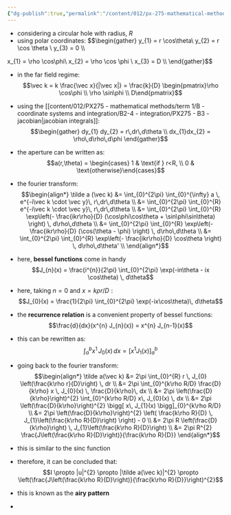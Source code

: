 ```yaml
---
{"dg-publish":true,"permalink":"/content/012/px-275-mathematical-methods/term-2/i-optics/px-275-i6d-circular-aperture/","noteIcon":"1","created":"2025-03-06T12:10:48.117+00:00","updated":"2025-03-09T12:56:29.294+00:00"}
---
```


- considering a circular hole with radius, $R$
- using polar coordinates:
$$\begin{gather}
y_{1} = r \cos\theta\\
y_{2} = r \cos \theta \\
y_{3} = 0 \\\\

x_{1} = \rho \cos\phi\\
x_{2} = \rho \cos \phi \\
x_{3} = D \\\\
\end{gather}$$
- in the far field regime:
  $$\vec k = k \frac{\vec x}{|\vec x|} = \frac{k}{D} \begin{pmatrix}\rho \cos\phi \\ \rho \sin\phi \\ D\end{pmatrix}$$
- using the [[content/012/PX275 - mathematical methods/term 1/B - coordinate systems and integration/B2-4  - integration/PX275 - B3 - jacobian\|jacobian integrals]]:
$$\begin{gather}
dy_{1} dy_{2} = r\,dr\,d\theta \\
dx_{1}dx_{2} = \rho\,d\rho\,d\phi
\end{gather}$$
- the aperture can be written as:
$$a(r,\theta) = \begin{cases} 1 & \text{if } r<R, \\ 0 & \text{otherwise}\end{cases}$$
- the fourier transform:
$$\begin{align*}
\tilde a (\vec k) &= \int_{0}^{2\pi} \int_{0}^{\infty} a \, e^{-i\vec k \cdot \vec y}\, r\,dr\,d\theta \\
&= \int_{0}^{2\pi} \int_{0}^{R}  e^{-i\vec k \cdot \vec y}\, r\,dr\,d\theta \\
&= \int_{0}^{2\pi} \int_{0}^{R} \exp\left(- \frac{ikr\rho}{D} (\cos\phi\cos\theta + \sin\phi\sin\theta) \right) \, d\rho\,d\theta \\
&= \int_{0}^{2\pi} \int_{0}^{R} \exp\left(- \frac{ikr\rho}{D} (\cos(\theta - \phi)  \right) \, d\rho\,d\theta \\
&= \int_{0}^{2\pi} \int_{0}^{R} \exp\left(- \frac{ikr\rho}{D} \cos\theta  \right) \, d\rho\,d\theta' \\
\end{align*}$$
- here, **bessel functions** come in handy
$$J_{n}(x) = \frac{i^{n}}{2\pi} \int_{0}^{2\pi} \exp(-in\theta - ix \cos\theta) \, d\theta$$
- here, taking ${} n=0$ and $x = k\rho r/D: {}$
$$J_{0}(x) = \frac{1}{2\pi} \int_{0}^{2\pi} \exp(-ix\cos\theta)\, d\theta$$
- the **recurrence relation** is a convenient property of bessel functions:
$$\frac{d}{dx}(x^{n} J_{n}(x)) = x^{n} J_{n-1}(x)$$
- this can be rewritten as:
$$\int_{a}^{b} x^{1} \, J_{0}(x) \, dx = \bigg[ x^{1} J_{1}(x) \bigg]_{a}^{b}$$

- going back to the fourier transform:
$$\begin{align*}
\tilde a(\vec k) &= 2\pi \int_{0}^{R} r \, J_{0} \left(\frac{k\rho r}{D}\right) \, dr  \\
&= 2\pi  \int_{0}^{k\rho R/D}
\frac{D}{k\rho} x \, J_{0}(x) \, \frac{D}{k\rho}\, dx \\
&= 2\pi \left(\frac{D}{k\rho}\right)^{2} \int_{0}^{k\rho R/D}
x\, J_{0}(x) \, dx \\
&= 2\pi \left(\frac{D}{k\rho}\right)^{2} \bigg[ x\, J_{1}(x) \bigg]_{0}^{k\rho R/D} \\
&= 2\pi \left(\frac{D}{k\rho}\right)^{2} \left( \frac{k\rho R}{D} \, J_{1}\left(\frac{k\rho R}{D}\right) \right) - 0 \\
&= 2\pi R \left(\frac{D}{k\rho}\right) \, J_{1}\left(\frac{k\rho R}{D}\right) \\
&= 2\pi R^{2} \frac{J\left(\frac{k\rho R}{D}\right)}{\frac{k\rho R}{D}}
\end{align*}$$
- this is similar to the $\text{sinc}$ function
- therefore, it can be concluded that:
$$I \propto |u|^{2} \propto |\tilde a(\vec k)|^{2} \propto \left(\frac{J\left(\frac{k\rho R}{D}\right)}{\frac{k\rho R}{D}}\right)^{2}$$
- this is known as the **airy pattern**
- 